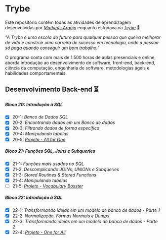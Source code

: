 # Trybe

Este repositório contém todas as atividades de aprendizagem desenvolvidas por _[Matheus Araújo](https://www.linkedin.com/in/matheus-ara%C3%BAjo-81a064208/)_ enquanto estudava na [Trybe](https://www.betrybe.com/) :rocket:

_"A Trybe é uma escola do futuro para qualquer pessoa que queira melhorar de vida e construir uma carreira de sucesso em tecnologia, onde a pessoa só paga quando conseguir um bom trabalho."_

O programa conta com mais de 1.500 horas de aulas presenciais e online, aborda introdução ao desenvolvimento de software, front-end, back-end, ciência da computação, engenharia de software, metodologias ágeis e habilidades comportamentais.

## Desenvolvimento Back-end :hourglass_flowing_sand:

##### Bloco 20: Introdução à SQL

- [X] 20-1: _Banco de Dados SQL_
- [X] 20-2: _Encontrando dados em um Banco de dados_
- [X] 20-3: _Filtrando dados de forma específica_
- [x] 20-4: _Manipulando tabelas_
- [X] 20-5: _[Projeto - All for One]()_

##### Bloco 21: Funções SQL, Joins e Subqueries

- [X] 21-1: _Funções mais usadas no SQL_
- [X] 21-2: _Descomplicando JOINs, UNIONs e Subqueries_
- [X] 21-3: _Stored Routines & Stored Functions_
- [X] 21-4: _Manipulando tabelas_
- [ ] 21-5: _[Projeto - Vocabulary Bosster]()_

##### Bloco 22: Introdução à SQL

- [X] 22-1: _Transformando ideias em um modelo de banco de dados - Parte 1_
- [X] 22-2: _Normalização, Formas Normais e Dumps_
- [X] 22-3: _Transformando ideias em um modelo de banco de dados - Parte 2_
- [X] 22-4: _[Projeto - One for All]()_
